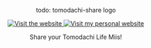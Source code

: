 <p align="center">
  todo: tomodachi-share logo
</p>

<p align="center">
  <a href="https://tomodachi-share.trafficlunar.net">
    <img src="https://raw.githubusercontent.com/intergrav/devins-badges/refs/heads/v3/assets/cozy/documentation/website_vector.svg" alt="Visit the website" />
  </a>
  <a href="https://trafficlunar.net">
    <img src="https://raw.githubusercontent.com/trafficlunar/trafficlunar/refs/heads/main/trafficlunar-cozy-minimal_vector.svg" alt="Visit my personal website" />
  </a>

  <p align="center">Share your Tomodachi Life Miis!</p>
</p>
